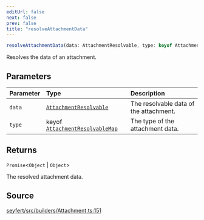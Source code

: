 ```yaml
---
editUrl: false
next: false
prev: false
title: "resolveAttachmentData"
---
```


```ts
resolveAttachmentData(data: AttachmentResolvable, type: keyof AttachmentResolvableMap): Promise<Object | Object>
```

Resolves the data of an attachment.

## Parameters

| Parameter | Type | Description |
| :------ | :------ | :------ |
| `data` | [`AttachmentResolvable`](/api/type-aliases/attachmentresolvable/) | The resolvable data of the attachment. |
| `type` | keyof [`AttachmentResolvableMap`](/api/interfaces/attachmentresolvablemap/) | The type of the attachment data. |

## Returns

`Promise`\<`Object` \| `Object`\>

The resolved attachment data.

## Source

[seyfert/src/builders/Attachment.ts:151](https://github.com/potoland/potocuit/blob/e332d7a/src/builders/Attachment.ts#L151)
